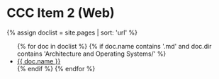 # CCC Item 2 (Web)

{% assign doclist = site.pages | sort: 'url'  %}
<ul>
   {% for doc in doclist %}
        {% if doc.name contains '.md' and doc.dir contains 'Architecture and Operating Systems/' %}
            <li><a href="{{ site.baseurl }}{{ doc.url }}">{{ doc.name }}</a></li>
        {% endif %}
    {% endfor %}
</ul>